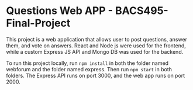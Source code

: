 <h1>Questions Web APP - BACS495-Final-Project </h1>

This project is a web application that allows user to post questions, answer them, and vote on answers. React and Node js were used for the frontend, while a custom
Express JS API and Mongo DB was used for the backend. 

To run this project locally, run ```npm install``` in both the folder named webforum and the folder named express. Then run ```npm start``` in both folders. The 
Express API runs on port 3000, and the web app runs on port 2000. 
